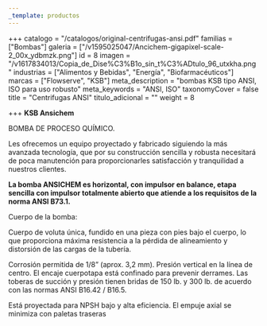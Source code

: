 ```yaml
---
_template: productos
---
```







+++
catalogo = "/catalogos/original-centrifugas-ansi.pdf"
familias = ["Bombas"]
galeria = ["/v1595025047/Ancichem-gigapixel-scale-2_00x_ydbmzk.png"]
id = 8
imagen = "/v1617834013/Copia_de_Dise%C3%B1o_sin_t%C3%ADtulo_96_utxkha.png"
industrias = ["Alimentos y Bebidas", "Energía", "Biofarmacéuticos"]
marcas = ["Flowserve", "KSB"]
meta_description = "bombas KSB tipo ANSI, ISO para uso robusto"
meta_keywords = "ANSI, ISO"
taxonomyCover = false
title = "Centrifugas ANSI"
titulo_adicional = ""
weight = 8

+++
**KSB Ansichem**

BOMBA DE PROCESO QUÍMICO.

Les ofrecemos un equipo proyectado y fabricado siguiendo la más avanzada tecnología, que por su construcción sencilla y robusta necesitará de poca manutención para proporcionarles satisfacción y tranquilidad a nuestros clientes.

**La bomba ANSICHEM es horizontal, con impulsor en balance, etapa sencilla con impulsor totalmente abierto que atiende a los requisitos de la norma ANSI B73.1.** 

Cuerpo de la bomba:

Cuerpo de voluta única, fundido en una pieza con pies bajo el cuerpo, lo que proporciona máxima resistencia a la pérdida de alineamiento y distorsión de las cargas de la tubería. 

Corrosión permitida de 1/8” (aprox. 3,2 mm). Presión vertical en la línea de centro. El encaje cuerpotapa está confinado para prevenir derrames. Las toberas de succión y presión tienen bridas de 150 lb. y 300 lb. de acuerdo con las normas ANSI B16.42 / B16.5. 

Está proyectada para NPSH bajo y alta eficiencia. El empuje axial se minimiza con paletas traseras
